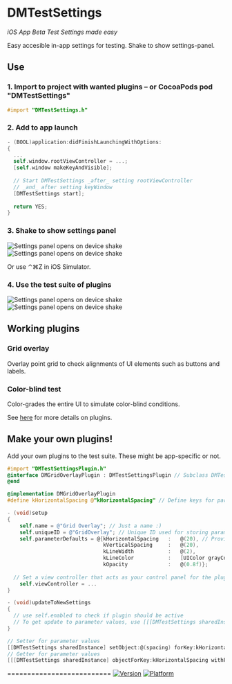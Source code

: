 DMTestSettings
==========================
*iOS App Beta Test Settings made easy*

Easy accesible in-app settings for testing. Shake to show settings-panel.

## Use 

### 1. Import to project with wanted plugins – or CocoaPods pod "DMTestSettings"

```objective-c
#import "DMTestSettings.h"
```

### 2. Add to app launch

```objective-c
- (BOOL)application:didFinishLaunchingWithOptions:
{
  ...
  self.window.rootViewController = ...;
  [self.window makeKeyAndVisible];
  
  // Start DMTestSettings _after_ setting rootViewController 
  // _and_ after setting keyWindow
  [DMTestSettings start];
  
  return YES;
}
```
    
### 3. Shake to show settings panel

![Settings panel opens on device shake](Screenshots/ExampleApp.png)
![Settings panel opens on device shake](Screenshots/SettingsPanel.png)

Or use ⌃⌘Z in iOS Simulator.

### 4. Use the test suite of plugins

![Settings panel opens on device shake](Screenshots/Plugin_GridOverlay_On.png)
![Settings panel opens on device shake](Screenshots/Plugin_GridOverlay_Settings.png)

## Working plugins

### Grid overlay
Overlay point grid to check alignments of UI elements such as buttons and labels.

### Color-blind test
Color-grades the entire UI to simulate color-blind conditions.

See [here](https://github.com/duemunk/iOS-App-Beta-Test-Settings/wiki/Plugins) for more details on plugins.


## Make your own plugins!

Add your own plugins to the test suite. These might be app-specific or not. 

```objective-c
#import "DMTestSettingsPlugin.h"
@interface DMGridOverlayPlugin : DMTestSettingsPlugin // Subclass DMTestSettingsPlugin
@end

@implementation DMGridOverlayPlugin
#define kHorizontalSpacing @"kHorizontalSpacing" // Define keys for parameters

- (void)setup
{
	self.name = @"Grid Overlay"; // Just a name :)
	self.uniqueID = @"GridOverlay"; // Unique ID used for storing parameter values
	self.parameterDefaults = @{kHorizontalSpacing	:	@(20), // Provide default values for parameters
							   kVerticalSpacing		:	@(20),
							   kLineWidth			:	@(2),
							   kLineColor			:	[UIColor grayColor],
							   kOpacity				:	@(0.8f)};
	
  // Set a view controller that acts as your control panel for the plugin.
	self.viewController = ...
}

- (void)updateToNewSettings
{
  // use self.enabled to check if plugin should be active
  // To get update to parameter values, use [[[DMTestSettings sharedInstance] objectForKey:kHorizontalSpacing withPluginIdentifier:self.uniqueID] floatValue];
}
```

```objective-c
// Setter for parameter values
[[DMTestSettings sharedInstance] setObject:@(spacing) forKey:kHorizontalSpacing withPluginIdentifier:self.uniqueID];
// Getter for parameter values
[[[DMTestSettings sharedInstance] objectForKey:kHorizontalSpacing withPluginIdentifier:self.uniqueID] 
```

==========================
[![Version](http://cocoapod-badges.herokuapp.com/v/DMTestSettings/badge.png)](http://cocoadocs.org/docsets/DMTestSettings)
[![Platform](http://cocoapod-badges.herokuapp.com/p/DMTestSettings/badge.png)](http://cocoadocs.org/docsets/DMTestSettings)
